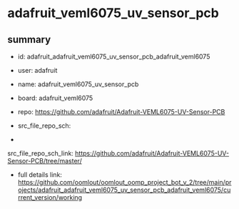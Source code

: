 # adafruit_veml6075_uv_sensor_pcb
 
## summary 
* id: adafruit_adafruit_veml6075_uv_sensor_pcb_adafruit_veml6075
* user: adafruit
* name: adafruit_veml6075_uv_sensor_pcb
* board: adafruit_veml6075
* repo: https://github.com/adafruit/Adafruit-VEML6075-UV-Sensor-PCB



* src_file_repo_sch: 
*
 src_file_repo_sch_link: https://github.com/adafruit/Adafruit-VEML6075-UV-Sensor-PCB/tree/master/
* full details link: https://github.com/oomlout/oomlout_oomp_project_bot_v_2/tree/main/projects/adafruit_adafruit_veml6075_uv_sensor_pcb_adafruit_veml6075/current_version/working  






